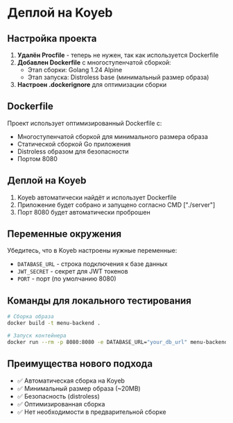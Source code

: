 # Деплой на Koyeb

## Настройка проекта

1. **Удалён Procfile** - теперь не нужен, так как используется Dockerfile
2. **Добавлен Dockerfile** с многоступенчатой сборкой:
   - Этап сборки: Golang 1.24 Alpine
   - Этап запуска: Distroless base (минимальный размер образа)
3. **Настроен .dockerignore** для оптимизации сборки

## Dockerfile

Проект использует оптимизированный Dockerfile с:
- Многоступенчатой сборкой для минимального размера образа
- Статической сборкой Go приложения
- Distroless образом для безопасности
- Портом 8080

## Деплой на Koyeb

1. Koyeb автоматически найдёт и использует Dockerfile
2. Приложение будет собрано и запущено согласно CMD ["./server"]
3. Порт 8080 будет автоматически проброшен

## Переменные окружения

Убедитесь, что в Koyeb настроены нужные переменные:
- `DATABASE_URL` - строка подключения к базе данных
- `JWT_SECRET` - секрет для JWT токенов
- `PORT` - порт (по умолчанию 8080)

## Команды для локального тестирования

```bash
# Сборка образа
docker build -t menu-backend .

# Запуск контейнера
docker run --rm -p 8080:8080 -e DATABASE_URL="your_db_url" menu-backend
```

## Преимущества нового подхода

- ✅ Автоматическая сборка на Koyeb
- ✅ Минимальный размер образа (~20MB)
- ✅ Безопасность (distroless)
- ✅ Оптимизированная сборка
- ✅ Нет необходимости в предварительной сборке
